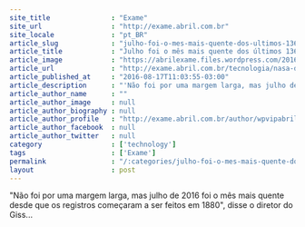 ```yaml
---
site_title               : "Exame"
site_url                 : "http://exame.abril.com.br"
site_locale              : "pt_BR"
article_slug             : "julho-foi-o-mes-mais-quente-dos-ultimos-136-anos-diz-nasa"
article_title            : "Julho foi o mês mais quente dos últimos 136 anos, diz Nasa"
article_image            : "https://abrilexame.files.wordpress.com/2016/09/size_960_16_9_indianos-se-refrescam-em-fonte-por-forte-calor.jpg?quality=70&strip=all&w=960"
article_url              : "http://exame.abril.com.br/tecnologia/nasa-diz-que-julho-foi-o-mes-mais-quente-dos-ultimos-136-anos/"
article_published_at     : "2016-08-17T11:03:55-03:00"
article_description      : "'Não foi por uma margem larga, mas julho de 2016 foi o mês mais quente desde que os registros começaram a ser feitos em 1880', disse o diretor do Giss..."
article_author_name      : ""
article_author_image     : null
article_author_biography : null
article_author_profile   : "http://exame.abril.com.br/author/wpvipabril/"
article_author_facebook  : null
article_author_twitter   : null
category                 : ['technology']
tags                     : ['Exame']
permalink                : "/:categories/julho-foi-o-mes-mais-quente-dos-ultimos-136-anos-diz-nasa/"
layout                   : post
---
```


"Não foi por uma margem larga, mas julho de 2016 foi o mês mais quente desde que os registros começaram a ser feitos em 1880", disse o diretor do Giss...
